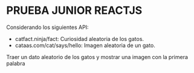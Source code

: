 # PRUEBA JUNIOR REACTJS

Considerando los siguientes API:
- catfact.ninja/fact: Curiosidad aleatoria de los gatos.
- cataas.com/cat/says/hello: Imagen aleatoria de un gato.

Traer un dato aleatorio de los gatos y mostrar una imagen con la primera palabra
